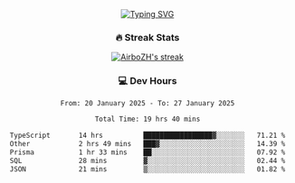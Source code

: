 
<div align="center">
  <a href="https://git.io/typing-svg"><img src="https://readme-typing-svg.demolab.com?font=Fira+Code&size=30&pause=1000&color=33F7F5&center=true&vCenter=true&width=435&lines=Hi+there+%F0%9F%91%8B+I+am+AirboZH+;Welcome+to+my+Github" alt="Typing SVG" /></a>

<h3>🔥 Streak Stats</h3>

<!-- GitHub Readme Streak Stats - https://github.com/DenverCoder1/github-readme-streak-stats -->
<p>
  <a href="https://github.com/DenverCoder1/github-readme-streak-stats">
    <img title="🔥 Get streak stats for your profile at git.io/streak-stats" alt="AirboZH's streak" src="https://streak-stats.demolab.com/?user=AirboZH&theme=monokai-metallian&hide_border=true"/>
  </a>
</p>

<h3>💻 Dev Hours</h3>
<!--START_SECTION:waka-->

```txt
From: 20 January 2025 - To: 27 January 2025

Total Time: 19 hrs 40 mins

TypeScript       14 hrs          █████████████████▓░░░░░░░   71.21 %
Other            2 hrs 49 mins   ███▓░░░░░░░░░░░░░░░░░░░░░   14.39 %
Prisma           1 hr 33 mins    ██░░░░░░░░░░░░░░░░░░░░░░░   07.92 %
SQL              28 mins         ▓░░░░░░░░░░░░░░░░░░░░░░░░   02.44 %
JSON             21 mins         ▒░░░░░░░░░░░░░░░░░░░░░░░░   01.82 %
```

<!--END_SECTION:waka-->
</div>  
